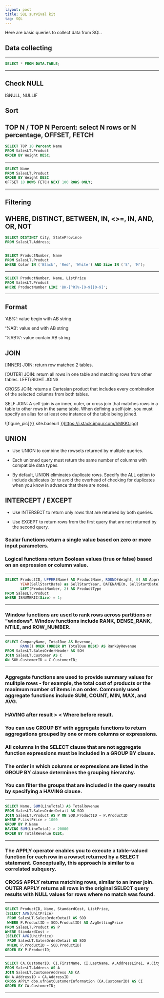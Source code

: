 ```yaml
---
layout: post
title: SQL survival kit
tag: SQL
---
```


Here are basic queries to collect data from SQL.

## Data collecting
---
```SQL
SELECT * FROM DATA.TABLE;
```
---
## Check NULL
ISNULL, NULLIF

## Sort
TOP N / TOP N Percent: select N rows or N percentage, OFFSET, FETCH
---
```SQL
SELECT TOP 10 Percent Name
FROM SalesLT.Product
ORDER BY Weight DESC;
```
---
```SQL
SELECT Name
FROM SalesLT.Product
ORDER BY Weight DESC
OFFSET 10 ROWS FETCH NEXT 100 ROWS ONLY;
```
---
## Filtering
WHERE, DISTINCT, BETWEEN, IN, <>=, IN, AND, OR, NOT
---
```SQL
SELECT DISTINCT City, StateProvince
FROM SalesLT.Address;
```
---
```SQL
SELECT ProductNumber, Name
FROM SalesLT.Product
WHERE Color IN ('Black', 'Red', 'White') AND Size IN ('S', 'M');
```
---
```SQL
SELECT ProductNumber, Name, ListPrice
FROM SalesLT.Product
WHERE ProductNumber LIKE 'BK-[^R]%-[0-9][0-9]';
```
---
## Format

‘AB%’: value begin with AB string

‘%AB’: value end with AB string

‘%AB%’: value contain AB string

[^R]: different from R string

## JOIN
[INNER] JOIN: return row matched 2 tables.

[OUTER] JOIN: return all rows in one table and matching rows from other tables. LEFT/RIGHT JOINS

CROSS JOIN: returns a Cartesian product that includes every combination of the selected columns from both tables.

SELF JOIN: A self-join is an inner, outer, or cross join that matches rows in a table to other rows in the same table. When defining a self-join, you must specify an alias for at least one instance of the table being joined.

![figure_pic]({{ site.baseurl }}https://i.stack.imgur.com/hMKKt.jpg)

## UNION
- Use UNION to combine the rowsets returned by mulitple queries.

- Each unioned query must return the same number of columns with compatible data types.

- By default, UNION eliminates duplicate rows. Specify the ALL option to include duplicates (or to avoid the overhead of checking for duplicates when you know in advance that there are none).

## INTERCEPT / EXCEPT
- Use INTERSECT to return only rows that are returned by both queries.

- Use EXCEPT to return rows from the first query that are not returned by the second query.

### Scalar functions return a single value based on zero or more input parameters.
### Logical functions return Boolean values (true or false) based on an expression or column value.
---
```SQL
SELECT ProductID, UPPER(Name) AS ProductName, ROUND(Weight, 0) AS ApproxWeight,
       YEAR(SellStartDate) as SellStartYear, DATENAME(m, SellStartDate) as SellStartMonth,
       LEFT(ProductNumber, 2) AS ProductType
FROM SalesLT.Product
WHERE ISNUMERIC(Size) = 1;
```
---
### Window functions are used to rank rows across partitions or "windows". Window functions include RANK, DENSE_RANK, NTILE, and ROW_NUMBER.
---
```SQL
SELECT CompanyName, TotalDue AS Revenue,
       RANK() OVER (ORDER BY TotalDue DESC) AS RankByRevenue
FROM SalesLT.SalesOrderHeader AS SOH
JOIN SalesLT.Customer AS C
ON SOH.CustomerID = C.CustomerID;
```
---
### Aggregate functions are used to provide summary values for mulitple rows - for example, the total cost of products or the maximum number of items in an order. Commonly used aggregate functions include SUM, COUNT, MIN, MAX, and AVG.
### HAVING after result > < Where before result.
### You can use GROUP BY with aggregate functions to return aggregations grouped by one or more columns or expressions.
### All columns in the SELECT clause that are not aggregate function expressions must be included in a GROUP BY clause.
### The order in which columns or expressions are listed in the GROUP BY clause determines the grouping hierarchy.
### You can filter the groups that are included in the query results by specifying a HAVING clause.
---
```SQL
SELECT Name, SUM(LineTotal) AS TotalRevenue
FROM SalesLT.SalesOrderDetail AS SOD
JOIN SalesLT.Product AS P ON SOD.ProductID = P.ProductID
WHERE P.ListPrice > 1000
GROUP BY P.Name
HAVING SUM(LineTotal) > 20000
ORDER BY TotalRevenue DESC;
```
---
### The APPLY operator enables you to execute a table-valued function for each row in a rowset returned by a SELECT statement. Conceptually, this approach is similar to a correlated subquery.
### CROSS APPLY returns matching rows, similar to an inner join. OUTER APPLY returns all rows in the original SELECT query results with NULL values for rows where no match was found.
---
```SQL
SELECT ProductID, Name, StandardCost, ListPrice,
(SELECT AVG(UnitPrice)
 FROM SalesLT.SalesOrderDetail AS SOD
 WHERE P.ProductID = SOD.ProductID) AS AvgSellingPrice
FROM SalesLT.Product AS P
WHERE StandardCost >
(SELECT AVG(UnitPrice)
 FROM SalesLT.SalesOrderDetail AS SOD
 WHERE P.ProductID = SOD.ProductID)
ORDER BY P.ProductID;
```
---
```SQL
SELECT CA.CustomerID, CI.FirstName, CI.LastName, A.AddressLine1, A.City
FROM SalesLT.Address AS A
JOIN SalesLT.CustomerAddress AS CA
ON A.AddressID = CA.AddressID
CROSS APPLY dbo.ufnGetCustomerInformation (CA.CustomerID) AS CI
ORDER BY CA.CustomerID;
```
---
